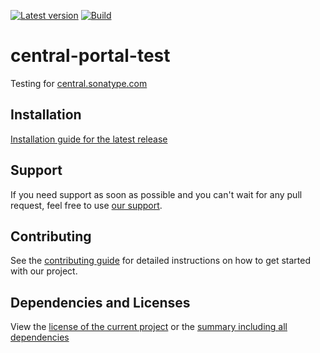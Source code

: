 [![Latest version](https://img.shields.io/maven-central/v/com.xdev-software/central-portal-test?logo=apache%20maven)](https://mvnrepository.com/artifact/com.xdev-software/central-portal-test)
[![Build](https://img.shields.io/github/actions/workflow/status/xdev-software/central-portal-test/check-build.yml?branch=develop)](https://github.com/xdev-software/central-portal-test/actions/workflows/check-build.yml?query=branch%3Adevelop)

# central-portal-test

Testing for [central.sonatype.com](https://central.sonatype.com)

## Installation
[Installation guide for the latest release](https://github.com/xdev-software/central-portal-test/releases/latest#Installation)

## Support
If you need support as soon as possible and you can't wait for any pull request, feel free to use [our support](https://xdev.software/en/services/support).

## Contributing
See the [contributing guide](./CONTRIBUTING.md) for detailed instructions on how to get started with our project.

## Dependencies and Licenses
View the [license of the current project](LICENSE) or the [summary including all dependencies](https://xdev-software.github.io/central-portal-test/dependencies)
